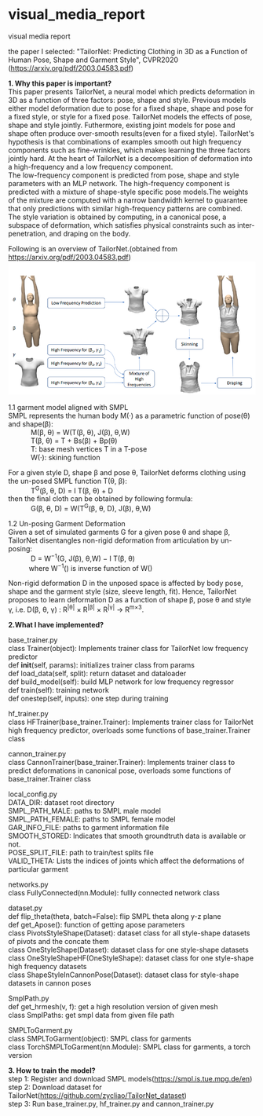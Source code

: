 # visual_media_report

visual media report  

the paper I selected:  "TailorNet: Predicting Clothing in 3D as a Function of Human Pose, Shape and Garment Style", CVPR2020 (https://arxiv.org/pdf/2003.04583.pdf)  

__1. Why this paper is important?__    
This paper presents TailorNet, a neural model which predicts deformation in 3D as a function of three factors: pose, shape and style. Previous models either model deformation due to pose for a fixed shape, shape and pose for a fixed style, or style for a fixed pose. TailorNet models the effects of pose, shape and style jointly. Futhermore, existing joint models for pose and shape often produce over-smooth results(even for a fixed style). TailorNet's hypothesis is that combinations  of examples smooth out high frequency components such as fine-wrinkles, which makes learning the three factors jointly hard. At the heart of TailorNet is a decomposition of deformation into a high-frequency and a low frequency component.    
The low-frequency component is predicted from pose, shape and style parameters with an MLP network. The high-frequency component is predicted with a mixture of shape-style specific pose models.The weights of the mixture are computed with a narrow bandwidth kernel to guarantee that only predictions with similar high-frequency patterns are combined. The style variation is obtained by computing, in a canonical pose, a subspace of deformation, which satisfies physical constraints such as inter-penetration, and draping on the body.    


Following is an overview of TailorNet.(obtained from https://arxiv.org/pdf/2003.04583.pdf)
![image](https://github.com/chengwenchaoUT/visual_media_report/blob/master/imgs/TailorNet.png)  


1.1 garment model aligned with SMPL  
SMPL represents the human body M(·) as a parametric function of pose(θ) and shape(β):  
       &emsp;&emsp;&emsp;                 M(β, θ) = W(T(β, θ), J(β), θ,W)   
        &emsp;&emsp;&emsp;                T(β, θ) = T + Bs(β) + Bp(θ)  
        &emsp;&emsp;&emsp;          T: base mesh vertices T in a T-pose  
&emsp;&emsp;&emsp;              W(·): skining function  


For a given style D, shape β and pose θ, TailorNet deforms clothing using the un-posed SMPL function T(θ, β):  
&emsp;&emsp;&emsp;   T<sup>G</sup>(β, θ, D) = I T(β, θ) + D  
then the final cloth can be obtained by following formula:  
&emsp;&emsp;&emsp;   G(β, θ, D) = W(T<sup>G</sup>(β, θ, D), J(β), θ,W)  

1.2 Un-posing Garment Deformation  
Given a set of simulated garments G for a given pose θ and shape β, TailorNet disentangles non-rigid deformation
from articulation by un-posing:    
 &emsp;&emsp;&emsp;    D = W<sup>−1</sup>(G, J(β), θ,W) − I T(β, θ)  
  &emsp;&emsp;&emsp;where W<sup>−1</sup>() is inverse function of W()  
  
Non-rigid deformation D in the unposed space is affected by body pose, shape and the garment style (size, sleeve length, fit). Hence, TailorNet proposes to learn deformation D as a function of shape β, pose θ and style γ,
i.e. D(β, θ, γ) : R<sup>|θ|</sup> × R<sup>|β|</sup> × R<sup>|γ|</sup> → R<sup>m×3</sup>.   
  
  
__2.What I have implemented?__    
  
base_trainer.py  
class Trainer(object): Implements trainer class for TailorNet low frequency predictor  
            def __init__(self, params):  initializes trainer class from params  
            def load_data(self, split): return dataset and dataloader  
            def build_model(self): build MLP network for low frequency regressor  
            def train(self): training network  
            def onestep(self, inputs): one step during training  
              
 
hf_trainer.py  
class HFTrainer(base_trainer.Trainer): Implements trainer class for TailorNet high frequency predictor, overloads some functions of base_trainer.Trainer class  
          

cannon_trainer.py  
class CannonTrainer(base_trainer.Trainer): Implements trainer class to predict deformations in canonical pose, overloads some functions of base_trainer.Trainer class  


local_config.py  
DATA_DIR: dataset root directory  
SMPL_PATH_MALE: paths to SMPL male model   
SMPL_PATH_FEMALE: paths to SMPL female model   
GAR_INFO_FILE: paths to garment information file   
SMOOTH_STORED: Indicates that smooth groundtruth data is available or not.  
POSE_SPLIT_FILE: path to train/test splits file  
VALID_THETA: Lists the indices of joints which affect the deformations of particular garment  


networks.py  
class FullyConnected(nn.Module): fullly connected network class  


dataset.py  
def flip_theta(theta, batch=False): flip SMPL theta along y-z plane  
def get_Apose(): function of getting apose parameters  
class PivotsStyleShape(Dataset): dataset class for all style-shape datasets of pivots and the concate them  
class OneStyleShape(Dataset): dataset class for one style-shape datasets  
class OneStyleShapeHF(OneStyleShape): dataset class for one style-shape high frequency datasets  
class ShapeStyleInCannonPose(Dataset): dataset class for style-shape datasets in cannon poses  


SmplPath.py  
def get_hrmesh(v, f): get a high resolution version of given mesh  
class SmplPaths: get smpl data from given file path  


SMPLToGarment.py  
class SMPLToGarment(object): SMPL class for garments  
class TorchSMPLToGarment(nn.Module): SMPL class for garments, a torch version  
  
  
  
  
  
__3. How to train the model?__    
step 1: Register and download SMPL models(https://smpl.is.tue.mpg.de/en)  
step 2: Download dataset for TailorNet(https://github.com/zycliao/TailorNet_dataset)  
step 3: Run base_trainer.py, hf_trainer.py and cannon_trainer.py  
